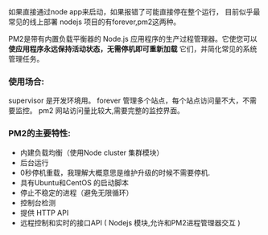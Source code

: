 如果直接通过node app来启动，如果报错了可能直接停在整个运行，
目前似乎最常见的线上部署 nodejs 项目的有forever,pm2这两种。

PM2是带有内置负载平衡器的 Node.js 应用程序的生产过程管理器。它使您可以 **使应用程序永远保持活动状态，无需停机即可重新加载** 它们，并简化常见的系统管理任务。

### 使用场合:

supervisor 是开发环境用。
forever 管理多个站点，每个站点访问量不大，不需要监控。
pm2 网站访问量比较大,需要完整的监控界面。

### PM2的主要特性:

- 内建负载均衡（使用Node cluster 集群模块）
- 后台运行
- 0秒停机重载，我理解大概意思是维护升级的时候不需要停机.
- 具有Ubuntu和CentOS 的启动脚本
- 停止不稳定的进程（避免无限循环）
- 控制台检测
- 提供 HTTP API
- 远程控制和实时的接口API ( Nodejs 模块,允许和PM2进程管理器交互 )
